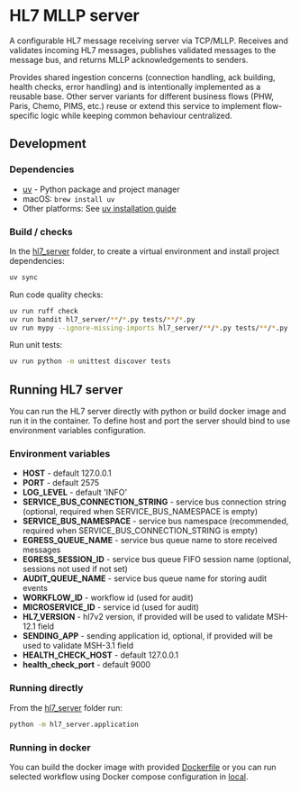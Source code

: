 # HL7 MLLP server

A configurable HL7 message receiving server via TCP/MLLP. Receives and validates incoming HL7 messages, publishes validated messages to the message bus, and returns MLLP acknowledgements to senders.

Provides shared ingestion concerns (connection handling, ack building, health checks, error handling) and is intentionally implemented as a reusable base. Other server variants for different business flows (PHW, Paris, Chemo, PIMS, etc.) reuse or extend this service to implement flow-specific logic while keeping common behaviour centralized.

## Development

### Dependencies

- [uv](https://docs.astral.sh/uv/) - Python package and project manager
- macOS: `brew install uv`
- Other platforms: See [uv installation guide](https://docs.astral.sh/uv/getting-started/installation/)

### Build / checks

In the [hl7_server](.) folder, to create a virtual environment and install project dependencies:

```bash
uv sync
```

Run code quality checks:

```bash
uv run ruff check
uv run bandit hl7_server/**/*.py tests/**/*.py
uv run mypy --ignore-missing-imports hl7_server/**/*.py tests/**/*.py
```

Run unit tests:

```bash
uv run python -m unittest discover tests
```

## Running HL7 server

You can run the HL7 server directly with python or build docker image and run it in the container.
To define host and port the server should bind to use environment variables configuration.

### Environment variables

- **HOST** - default 127.0.0.1
- **PORT** - default 2575
- **LOG_LEVEL** - default 'INFO'
- **SERVICE_BUS_CONNECTION_STRING** - service bus connection string (optional, required when SERVICE_BUS_NAMESPACE is empty)
- **SERVICE_BUS_NAMESPACE** - service bus namespace (recommended, required when SERVICE_BUS_CONNECTION_STRING is empty)
- **EGRESS_QUEUE_NAME** - service bus queue name to store received messages
- **EGRESS_SESSION_ID** - service bus queue FIFO session name (optional, sessions not used if not set)
- **AUDIT_QUEUE_NAME** - service bus queue name for storing audit events
- **WORKFLOW_ID** - workflow id (used for audit)
- **MICROSERVICE_ID** - service id (used for audit)
- **HL7_VERSION** - hl7v2 version, if provided will be used to validate MSH-12.1 field
- **SENDING_APP** - sending application id, optional, if provided will be used to validate MSH-3.1 field
- **HEALTH_CHECK_HOST** - default 127.0.0.1
- **health_check_port** - default 9000

### Running directly

From the [hl7_server](.) folder run:

```sh
python -m hl7_server.application
```

### Running in docker

You can build the docker image with provided [Dockerfile](./Dockerfile) or you can run selected workflow
using Docker compose configuration in [local](../local/README.md).
